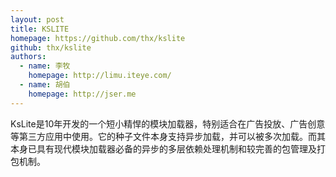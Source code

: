 ```yaml
---
layout: post
title: KSLITE
homepage: https://github.com/thx/kslite
github: thx/kslite
authors:
  - name: 李牧
    homepage: http://limu.iteye.com/
  - name: 胡伯
    homepage: http://jser.me
---
```


KsLite是10年开发的一个短小精悍的模块加载器，特别适合在广告投放、广告创意等第三方应用中使用。它的种子文件本身支持异步加载，并可以被多次加载。而其本身已具有现代模块加载器必备的异步的多层依赖处理机制和较完善的包管理及打包机制。